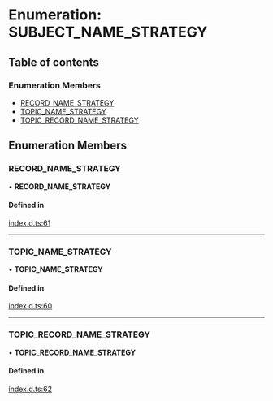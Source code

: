 # Enumeration: SUBJECT_NAME_STRATEGY

## Table of contents

### Enumeration Members

- [RECORD_NAME_STRATEGY](SUBJECT_NAME_STRATEGY.md#record_name_strategy)
- [TOPIC_NAME_STRATEGY](SUBJECT_NAME_STRATEGY.md#topic_name_strategy)
- [TOPIC_RECORD_NAME_STRATEGY](SUBJECT_NAME_STRATEGY.md#topic_record_name_strategy)

## Enumeration Members

### RECORD_NAME_STRATEGY

• **RECORD_NAME_STRATEGY**

#### Defined in

[index.d.ts:61](https://github.com/mostafa/xk6-kafka/blob/main/api-docs/index.d.ts#L61)

---

### TOPIC_NAME_STRATEGY

• **TOPIC_NAME_STRATEGY**

#### Defined in

[index.d.ts:60](https://github.com/mostafa/xk6-kafka/blob/main/api-docs/index.d.ts#L60)

---

### TOPIC_RECORD_NAME_STRATEGY

• **TOPIC_RECORD_NAME_STRATEGY**

#### Defined in

[index.d.ts:62](https://github.com/mostafa/xk6-kafka/blob/main/api-docs/index.d.ts#L62)
